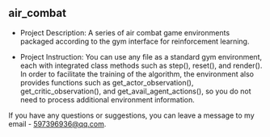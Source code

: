 ## air_combat
- Project Description: A series of air combat game environments packaged according to the gym interface for reinforcement learning.

- Project Instruction: You can use any file as a standard gym environment, each with integrated class methods such as step(), reset(), and render(). In order to facilitate the training of the algorithm, the environment also provides functions such as get_actor_observation(), get_critic_observation(), and get_avail_agent_actions(), so you do not need to process additional environment information.

If you have any questions or suggestions, you can leave a message to my email - 597396936@qq.com.

